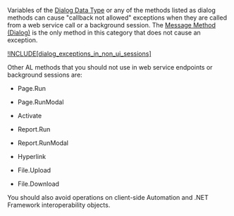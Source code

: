 Variables of the [Dialog Data Type](../developer/methods-auto/dialog/dialog-data-type.md) or any of the methods listed as dialog methods can cause "callback not allowed" exceptions when they are called from a web service call or a background session. The [Message Method (Dialog)](../developer/methods-auto/dialog/dialog-message-method.md) is the only method in this category that does not cause an exception.  

[!INCLUDE[dialog_exceptions_in_non_ui_sessions]](include-dialog-exceptions-in-non-ui-sessions.md)


Other AL methods that you should not use in web service endpoints or background sessions are:  
  
- Page.Run  
  
- Page.RunModal
  
- Activate
  
- Report.Run  
  
- Report.RunModal
  
- Hyperlink
  
- File.Upload
  
- File.Download
  
You should also avoid operations on client-side Automation and .NET Framework interoperability objects. 